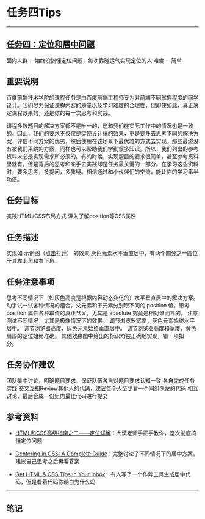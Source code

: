 # 任务四Tips #

----------
## [任务四：定位和居中问题](http://ife.baidu.com/task/detail?taskId=4) ##

面向人群：
始终没搞懂定位问题，每次靠碰运气实现定位的人
难度：
简单
## 重要说明 ##

百度前端技术学院的课程任务是由百度前端工程师专为对前端不同掌握程度的同学设计。我们尽力保证课程内容的质量以及学习难度的合理性，但即使如此，真正决定课程效果的，还是你的每一次思考和实践。

课程多数题目的解决方案都不是唯一的，这和我们在实际工作中的情况也是一致的。因此，我们的要求不仅仅是实现设计稿的效果，更是要多去思考不同的解决方案，评估不同方案的优劣，然后使用在该场景下最优雅的方式去实现。那些最终没有被我们采纳的方案，同样也可以帮助我们学到很多知识。所以，我们列出的参考资料未必是实现需求所必须的。有的时候，实现题目的要求很简单，甚至参考资料里就有，但是背后的思考和亲手去实践却是任务最关键的一部分。在学习这些资料时，要多思考，多提问，多质疑。相信通过和小伙伴们的交流，能让你的学习事半功倍。

## 任务目标 ##

实践HTML/CSS布局方式
深入了解position等CSS属性
## 任务描述 ##

实现如 示例图（[点击打开](http://7xrp04.com1.z0.glb.clouddn.com/task_1_4_1.png)） 的效果
灰色元素水平垂直居中，有两个四分之一圆位于其左上角和右下角。
## 任务注意事项 ##

思考不同情况下（如灰色高度是根据内容动态变化的）水平垂直居中的解决方案。
动手试一试各种情况的组合，父元素和子元素分别取不同的 position 值。思考 position 属性各种取值的真正含义，尤其是 absolute 究竟是相对谁而言的。
注意测试不同情况，尤其是极端情况下的效果。
调节浏览器宽度，灰色元素始终水平居中。
调节浏览器高度，灰色元素始终垂直居中。
调节浏览器高度和宽度，黄色扇形的定位始终准确。
其他效果图中给出的标识均被正确地实现，错一项扣一分。
## 任务协作建议 ##

团队集中讨论，明确题目要求，保证队伍各自对题目要求认知一致
各自完成任务实践
交叉互相Review其他人的代码，建议每个人至少看一个同组队友的代码
相互讨论，最后合成一份组内最佳代码进行提交
## 参考资料 ##



- [HTML和CSS高级指南之二——定位详解](http://www.w3cplus.com/css/advanced-html-css-lesson2-detailed-css-positioning.html)：大漠老师手把手教你，这次彻底搞懂定位问题


- [Centering in CSS: A Complete Guide](https://css-tricks.com/centering-css-complete-guide/)：完整讨论了不同情况下的居中方案，建议自己思考之后再看答案


- [Get HTML & CSS Tips In Your Inbox](http://howtocenterincss.com/)：有人写了一个作弊工具生成居中代码，但是看着代码你明白为什么吗


----------
## 笔记 ##